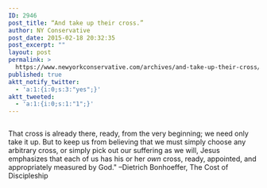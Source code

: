 ```yaml
---
ID: 2946
post_title: “And take up their cross.”
author: NY Conservative
post_date: 2015-02-18 20:32:35
post_excerpt: ""
layout: post
permalink: >
  https://www.newyorkconservative.com/archives/and-take-up-their-cross/
published: true
aktt_notify_twitter:
  - 'a:1:{i:0;s:3:"yes";}'
aktt_tweeted:
  - 'a:1:{i:0;s:1:"1";}'
---
```

<p><img src="http://www.newyorkconservative.com/wp-content/uploads/2015/02/021915_0132_Andtakeupth1.png" alt="" />
	</p><p>That cross is already there, ready, from the very beginning; we need only take it up. But to keep us from believing that we must simply choose any arbitrary cross, or simply pick out our suffering as we will, Jesus emphasizes that each of us has his or her <em>own</em> cross, ready, appointed, and appropriately measured by God." –Dietrich Bonhoeffer, The Cost of Discipleship</p>